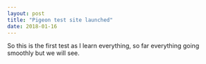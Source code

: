 ```yaml
---
layout: post
title: "Pigeon test site launched"
date: 2018-01-16
---
```


So this is the first test as I learn everything, so far everything going smoothly but we will see.
